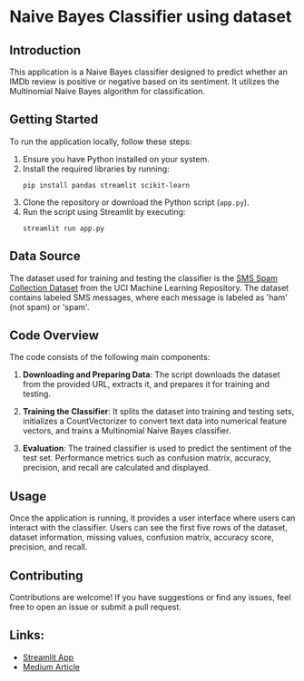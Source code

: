# Naive Bayes Classifier using dataset

## Introduction
This application is a Naive Bayes classifier designed to predict whether an IMDb review is positive or negative based on its sentiment. It utilizes the Multinomial Naive Bayes algorithm for classification.

## Getting Started
To run the application locally, follow these steps:

1. Ensure you have Python installed on your system.
2. Install the required libraries by running:
    ```
    pip install pandas streamlit scikit-learn
    ```
3. Clone the repository or download the Python script (`app.py`).
4. Run the script using Streamlit by executing:
    ```
    streamlit run app.py
    ```

## Data Source
The dataset used for training and testing the classifier is the [SMS Spam Collection Dataset](https://archive.ics.uci.edu/ml/datasets/sms+spam+collection) from the UCI Machine Learning Repository. The dataset contains labeled SMS messages, where each message is labeled as 'ham' (not spam) or 'spam'.

## Code Overview
The code consists of the following main components:

1. **Downloading and Preparing Data**: The script downloads the dataset from the provided URL, extracts it, and prepares it for training and testing.

2. **Training the Classifier**: It splits the dataset into training and testing sets, initializes a CountVectorizer to convert text data into numerical feature vectors, and trains a Multinomial Naive Bayes classifier.

3. **Evaluation**: The trained classifier is used to predict the sentiment of the test set. Performance metrics such as confusion matrix, accuracy, precision, and recall are calculated and displayed.

## Usage
Once the application is running, it provides a user interface where users can interact with the classifier. Users can see the first five rows of the dataset, dataset information, missing values, confusion matrix, accuracy score, precision, and recall.

## Contributing
Contributions are welcome! If you have suggestions or find any issues, feel free to open an issue or submit a pull request.


## Links:
- [Streamlit App](https://mlweek5.streamlit.app/)
- [Medium Article](https://medium.com/@vikramkaruppannan6807/naive-bayesian-classifier-3dab356a5e58)

